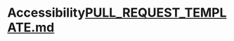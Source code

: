 # Accessibility[PULL_REQUEST_TEMPLATE.md](https://github.com/catherinecct/Accessibility/files/8403091/PULL_REQUEST_TEMPLATE.md)
